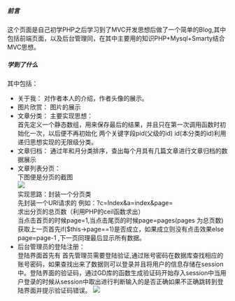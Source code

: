 ##### 前言
这个页面是自己初学PHP之后学习到了MVC开发思想后做了一个简单的Blog,其中包括前端页面，以及后台管理同，在其中主要用的知识PHP+Mysql+Smarty结合MVC思想。
##### 学到了什么
其中包括：  
- 关于我：
对作者本人的介绍，作者头像的展示。
- 图片欣赏：
图片的展示
- 文章分类：
  主要实现思想：  
  首先定义一个静态数组，用来保存最后的结果，并且只在第一次调用函数时初始化一次，以后便不再初始化 两个关键字段pid(父级的id)  id(本分类的id)利用递归思想实现的无限级分类。 
- 文章归档：
通过年和月分类排序，查出每个月具有几篇文章进行文章归档的数据展示
- 文章列表分页：  
  下图便是分页的截图  
![](http://xy.lrnjy.club/images/blog5-1.png)  
实现思路：封装一个分页类    
先封装一个URl请求的 例如：?c=Index&a=index&page=  
求出分页的总页数（利用PHP的ceil函数求出）  
当点击首页的时候page=1,当点击尾页的时候page=pages(pages 为总页数)   
获取上一页首先if($this->page==1)是否成立，如果成立则没有点击效果else page=page-1  ,下一页同理最后显示所有数据。 
- 后台管理员的登陆注册：  
登陆界面首先有  首先管理员需要登陆验证,通过账号密码在数据库查找相应的账号密码，如果查找出来了数据则可以登录并且将用户的信息存储在session中。登陆界面的验证码，通过GD库的函数生成验证码开始存入session中当用户登录的时候从session中取出进行判断输入的是否正确如果不正确跳转到登陆界面并提示验证码错误。
![](http://xy.lrnjy.club/images/blog5-2.png)
